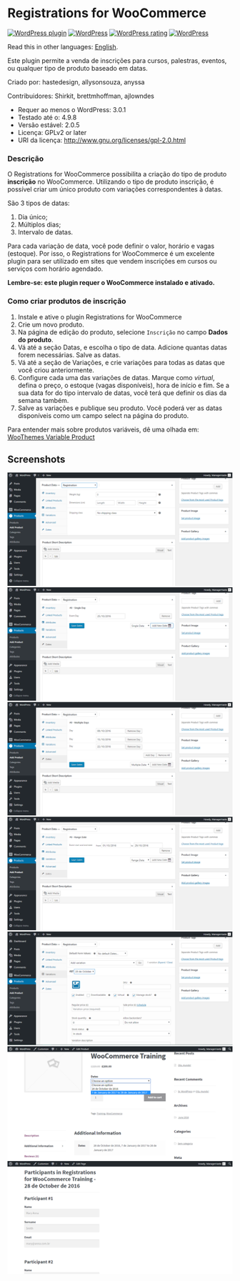 Registrations for WooCommerce
============================

[![WordPress plugin](https://img.shields.io/wordpress/plugin/v/registrations-for-woocommerce.svg)](https://wordpress.org/plugins/registrations-for-woocommerce/) [![WordPress](https://img.shields.io/wordpress/v/registrations-for-woocommerce.svg)]() [![WordPress rating](https://img.shields.io/wordpress/plugin/r/registrations-for-woocommerce.svg)]() [![WordPress](https://img.shields.io/wordpress/plugin/dt/registrations-for-woocommerce.svg)](https://wordpress.org/plugins/registrations-for-woocommerce/advanced/)

Read this in other languages: [English](https://github.com/HasteDesign/Registrations-for-WooCommerce).

Este plugin permite a venda de inscrições para cursos, palestras, eventos, ou qualquer tipo de produto baseado em datas.

Criado por: hastedesign, allysonsouza, anyssa

Contribuidores: Shirkit, brettmhoffman, ajlowndes

- Requer ao menos o WordPress: 3.0.1
- Testado até o: 4.9.8
- Versão estável: 2.0.5
- Licença: GPLv2 or later
- URI da licença: http://www.gnu.org/licenses/gpl-2.0.html

### Descrição

O Registrations for WooCommerce possibilita a criação do tipo de produto **inscrição** no WooCommerce.
Utilizando o tipo de produto inscrição, é possível criar um único produto com variações correspondentes à datas.

São 3 tipos de datas:

1. Dia único;
2. Múltiplos dias;
3. Intervalo de datas.

Para cada variação de data, você pode definir o valor, horário e vagas (estoque). Por isso, o Registrations for WooCommerce é um excelente plugin para ser utilizado em sites que vendem inscrições em cursos ou serviços com horário agendado.

**Lembre-se: este plugin requer o WooCommerce instalado e ativado.**

### Como criar produtos de inscrição

1. Instale e ative o plugin Registrations for WooCommerce
2. Crie um novo produto.
3. Na página de edição do produto, selecione `Inscrição` no campo **Dados do produto**.
4. Vá até a seção Datas, e escolha o tipo de data. Adicione quantas datas forem necessárias. Salve as datas.
5. Vá até a seção de Variações, e crie variações para todas as datas que você criou anteriormente.
6. Configure cada uma das variações de datas. Marque como *virtual*, defina o preço, o estoque (vagas disponíveis), hora de início e fim. Se a sua data for do tipo intervalo de datas, você terá que definir os dias da semana também.
7. Salve as variações e publique seu produto. Você poderá ver as datas disponíveis como um campo select na página do produto.

Para entender mais sobre produtos variáveis, dê uma olhada em: [WooThemes Variable Product](https://docs.woothemes.com/document/variable-product/)

## Screenshots

![alt tag](/assets/screenshot-1.png?raw=true "Tipo de produto - Inscrição")
![alt tag](/assets/screenshot-2.png?raw=true "Dia único")
![alt tag](/assets/screenshot-3.png?raw=true "Múltiplos dias")
![alt tag](/assets/screenshot-4.png?raw=true "Faixa de datas")
![alt tag](/assets/screenshot-5.png?raw=true "Variação baseada em data")
![alt tag](/assets/screenshot-6.png?raw=true "Front-end da seleção de data - tema: Storefront")
![alt tag](/assets/screenshot-7.png?raw=true "Campos de checkout adicionais - tema: Storefront")
